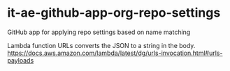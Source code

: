 # it-ae-github-app-org-repo-settings
GitHub app for applying repo settings based on name matching

Lambda function URLs converts the JSON to a string in the body. 
https://docs.aws.amazon.com/lambda/latest/dg/urls-invocation.html#urls-payloads
